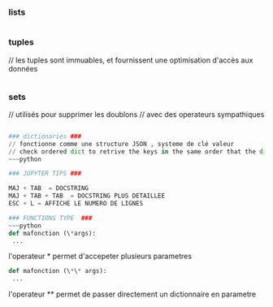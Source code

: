 
### lists ###

~~~python

~~~

### tuples ###
// les tuples sont immuables, et fournissent une optimisation d'accès aux données
~~~python

~~~

### sets ###
// utilisés pour supprimer les doublons
// avec des operateurs sympathiques
~~~python

### dictionaries ###
// fonctionne comme une structure JSON , systeme de clé valeur
// check ordered dict to retrive the keys in the same order that the dict have been 
~~~python 

### JUPYTER TIPS ###

MAJ + TAB  = DOCSTRING 
MAJ + TAB + TAB  = DOCSTRING PLUS DETAILLEE
ESC + L = AFFICHE LE NUMERO DE LIGNES

### FUNCTIONS TYPE  ###
~~~python
def mafonction (\*args):
 ...
~~~ 
l'operateur * permet d'accepeter plusieurs parametres
~~~python
def mafonction (\*\* args):
 ...
~~~ 
l'operateur \*\* permet de passer directement un dictionnaire en parametre





